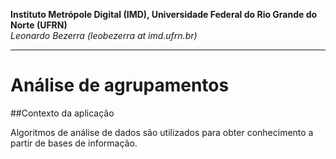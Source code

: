 **Instituto Metrópole Digital (IMD), Universidade Federal do Rio Grande do Norte (UFRN)**  
*Leonardo Bezerra (leobezerra at imd.ufrn.br)*

---

# Análise de agrupamentos

##Contexto da aplicação

Algoritmos de análise de dados são utilizados para obter conhecimento a partir de bases de informação.
